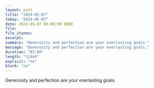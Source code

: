 ```yaml
---
layout: post
title: "2024-05-07"
today: "2024-05-07"
date: 2024-05-07 00:00:00 0000
file:
file_itunes:
excerpt:
summary: "Generosity and perfection are your everlasting goals."
message: "Generosity and perfection are your everlasting goals."
duration: "01:00"
length: "11444"
explicit: "no"
block: "no"
---
```

Generosity and perfection are your everlasting goals.

